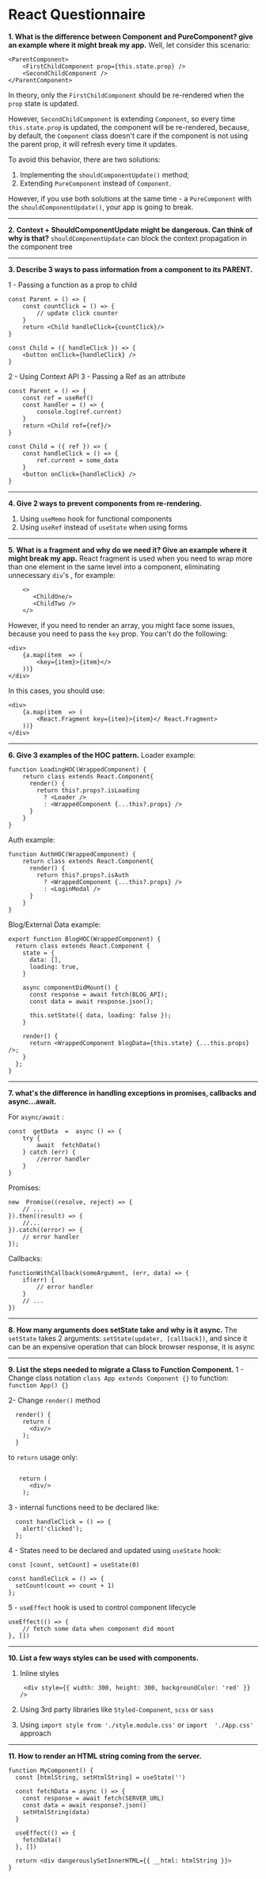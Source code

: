 # React Questionnaire

**1. What is the difference between Component and PureComponent? give an
example where it might break my app.**
Well, let consider this scenario:

    <ParentComponent>
	    <FirstChildComponent prop={this.state.prop} />
	    <SecondChildComponent />
    </ParentComponent>

In theory, only the `FirstChildComponent` should be re-rendered when the `prop` state is updated.

However,  `SecondChildComponent` is extending `Component`, so every time `this.state.prop` is updated, the component will be re-rendered, because, by default, the `Component` class doesn't care if the component is not using the parent prop, it will refresh every time it updates. 

To avoid this behavior, there are two solutions: 

 1. Implementing the `shouldComponentUpdate()` method;
 2. Extending `PureComponent` instead of `Component`.

However, if you use both solutions at the same time - a `PureComponent` with the 
`shouldComponentUpdate()`, your app is going to break.


--- 
**2. Context + ShouldComponentUpdate might be dangerous. Can think of why is
that?**
`shouldComponentUpdate`  can block the context propagation in the component tree 

--- 
**3. Describe 3 ways to pass information from a component to its PARENT.**

 1 -  Passing a function as a prop to child
	
	const Parent = () => {
		const countClick = () => {
			// update click counter
		}
		return <Child handleClick={countClick}/>
	}

    const Child = ({ handleClick }) => {
	    <button onClick={handleClick} />
	}
    

2 - Using Context API
3 - Passing a Ref as an attribute

    const Parent = () => {
	    const ref = useRef()
		const handler = () => {
			console.log(ref.current)
		}
		return <Child ref={ref}/>
	}

    const Child = ({ ref }) => {
	    const handleClick = () => {
		    ref.current = some_data
	    }
	    <button onClick={handleClick} />
	}

--- 
**4. Give 2 ways to prevent components from re-rendering.**
1. Using `useMemo` hook for functional components
2. Using `useRef` instead of `useState` when using forms

--- 
**5. What is a fragment and why do we need it? Give an example where it might
break my app.**
React fragment is used when you need to wrap more than one element in the same level into a component, eliminating unnecessary `div`'s , for example: 

	    <>
		   <ChildOne/>
		   <ChildTwo />
	    </>

However, if you need to render an array, you might face some issues, because you need to pass the `key` prop. You can't do the following:
		
	<div>
		{a.map(item  => (
			<key={item}>{item}</>
		))}
	</div>

In this cases, you should use:
	
	<div>
		{a.map(item  => (
			<React.Fragment key={item}>{item}</ React.Fragment>
		))}
	</div>

--- 
**6. Give 3 examples of the HOC pattern.**
Loader example:

    function LoadingHOC(WrappedComponent) {
        return class extends React.Component{
          render() {
            return this?.props?.isLoading
              ? <Loader />
              : <WrappedComponent {...this?.props} />
          }
        }
    }

Auth example:

    function AuthHOC(WrappedComponent) {
        return class extends React.Component{
          render() {
            return this?.props?.isAuth
              ? <WrappedComponent {...this?.props} />
              : <LoginModal />
          }
        }
    }

Blog/External Data example:

    export function BlogHOC(WrappedComponent) {
      return class extends React.Component {
        state = {
          data: [],
          loading: true,
        }
    
        async componentDidMount() {
          const response = await fetch(BLOG_API);
          const data = await response.json();
    
          this.setState({ data, loading: false });
        }
    
        render() {
          return <WrappedComponent blogData={this.state} {...this.props} />;
        }
      };
    }

--- 
**7. what's the difference in handling exceptions in promises, callbacks and
async...await.**

For `async/await` :

    const  getData  =  async () => {
	    try {
		    await  fetchData()
	    } catch (err) {
		    //error handler
	    }
    }

Promises:

    new  Promise((resolve, reject) => {
		// ...
	}).then((result) => {
		//...
	}).catch((error) => {
		// error handler
	});

Callbacks: 

    functionWithCallback(someArgument, (err, data) => {
	    if(err) {
		    // error handler
	    }
	    // ...
    })

--- 
**8. How many arguments does setState take and why is it async.**
The `setState` takes 2 arguments: `setState(updater, [callback])`, and since it can be an expensive operation that can block browser response, it is async

--- 
**9. List the steps needed to migrate a Class to Function Component.**
1 - Change class notation `class App extends Component {}` to function: `function App() {}`

2- Change `render()` method 
```
  render() {
    return (
      <div/>
    );
  }
```
to `return` usage only:
```
  
   return (
      <div/>
    );
```

3 - internal functions need to be declared like:

```
  const handleClick = () => {
    alert('clicked');
  };
```

4 - States need to be declared and updated using `useState` hook:

    const [count, setCount] = useState(0)
    
    const handleClick = () => {
      setCount(count => count + 1)
    };

5 - `useEffect` hook is used to control component lifecycle

	useEffect(() => {
		// fetch some data when component did mount
	}, [])


--- 
**10. List a few ways styles can be used with components.**

1. Inline styles

		<div style={{ width: 300, height: 300, backgroundColor: 'red' }} />

2. Using 3rd party libraries like `Styled-Component`, `scss` or `sass`

3. Using `import style from './style.module.css'`  or `import  './App.css'` approach


--- 
**11. How to render an HTML string coming from the server.**

    function MyComponent() {
      const [htmlString, setHtmlString] = useState('')
    
      const fetchData = async () => {
        const response = await fetch(SERVER_URL)
        const data = await response?.json()
        setHtmlString(data)
      }
    
      useEffect(() => {
        fetchData()
      }, [])
    
      return <div dangerouslySetInnerHTML={{ __html: htmlString }}>
    }
